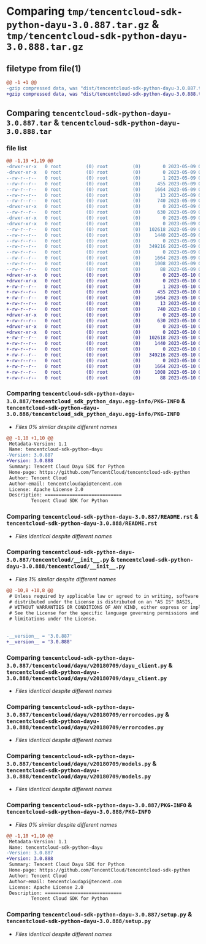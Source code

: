 # Comparing `tmp/tencentcloud-sdk-python-dayu-3.0.887.tar.gz` & `tmp/tencentcloud-sdk-python-dayu-3.0.888.tar.gz`

## filetype from file(1)

```diff
@@ -1 +1 @@
-gzip compressed data, was "dist/tencentcloud-sdk-python-dayu-3.0.887.tar", last modified: Tue May  9 02:43:00 2023, max compression
+gzip compressed data, was "dist/tencentcloud-sdk-python-dayu-3.0.888.tar", last modified: Wed May 10 02:03:39 2023, max compression
```

## Comparing `tencentcloud-sdk-python-dayu-3.0.887.tar` & `tencentcloud-sdk-python-dayu-3.0.888.tar`

### file list

```diff
@@ -1,19 +1,19 @@
-drwxr-xr-x   0 root         (0) root         (0)        0 2023-05-09 02:43:00.000000 tencentcloud-sdk-python-dayu-3.0.887/
-drwxr-xr-x   0 root         (0) root         (0)        0 2023-05-09 02:43:00.000000 tencentcloud-sdk-python-dayu-3.0.887/tencentcloud_sdk_python_dayu.egg-info/
--rw-r--r--   0 root         (0) root         (0)        1 2023-05-09 02:43:00.000000 tencentcloud-sdk-python-dayu-3.0.887/tencentcloud_sdk_python_dayu.egg-info/dependency_links.txt
--rw-r--r--   0 root         (0) root         (0)      455 2023-05-09 02:43:00.000000 tencentcloud-sdk-python-dayu-3.0.887/tencentcloud_sdk_python_dayu.egg-info/SOURCES.txt
--rw-r--r--   0 root         (0) root         (0)     1664 2023-05-09 02:43:00.000000 tencentcloud-sdk-python-dayu-3.0.887/tencentcloud_sdk_python_dayu.egg-info/PKG-INFO
--rw-r--r--   0 root         (0) root         (0)       13 2023-05-09 02:43:00.000000 tencentcloud-sdk-python-dayu-3.0.887/tencentcloud_sdk_python_dayu.egg-info/top_level.txt
--rw-r--r--   0 root         (0) root         (0)      740 2023-05-09 02:43:00.000000 tencentcloud-sdk-python-dayu-3.0.887/README.rst
-drwxr-xr-x   0 root         (0) root         (0)        0 2023-05-09 02:43:00.000000 tencentcloud-sdk-python-dayu-3.0.887/tencentcloud/
--rw-r--r--   0 root         (0) root         (0)      630 2023-05-09 02:43:00.000000 tencentcloud-sdk-python-dayu-3.0.887/tencentcloud/__init__.py
-drwxr-xr-x   0 root         (0) root         (0)        0 2023-05-09 02:43:00.000000 tencentcloud-sdk-python-dayu-3.0.887/tencentcloud/dayu/
-drwxr-xr-x   0 root         (0) root         (0)        0 2023-05-09 02:43:00.000000 tencentcloud-sdk-python-dayu-3.0.887/tencentcloud/dayu/v20180709/
--rw-r--r--   0 root         (0) root         (0)   102618 2023-05-09 02:43:00.000000 tencentcloud-sdk-python-dayu-3.0.887/tencentcloud/dayu/v20180709/dayu_client.py
--rw-r--r--   0 root         (0) root         (0)     1440 2023-05-09 02:43:00.000000 tencentcloud-sdk-python-dayu-3.0.887/tencentcloud/dayu/v20180709/errorcodes.py
--rw-r--r--   0 root         (0) root         (0)        0 2023-05-09 02:43:00.000000 tencentcloud-sdk-python-dayu-3.0.887/tencentcloud/dayu/v20180709/__init__.py
--rw-r--r--   0 root         (0) root         (0)   349216 2023-05-09 02:43:00.000000 tencentcloud-sdk-python-dayu-3.0.887/tencentcloud/dayu/v20180709/models.py
--rw-r--r--   0 root         (0) root         (0)        0 2023-05-09 02:43:00.000000 tencentcloud-sdk-python-dayu-3.0.887/tencentcloud/dayu/__init__.py
--rw-r--r--   0 root         (0) root         (0)     1664 2023-05-09 02:43:00.000000 tencentcloud-sdk-python-dayu-3.0.887/PKG-INFO
--rw-r--r--   0 root         (0) root         (0)     1008 2023-05-09 02:43:00.000000 tencentcloud-sdk-python-dayu-3.0.887/setup.py
--rw-r--r--   0 root         (0) root         (0)       88 2023-05-09 02:43:00.000000 tencentcloud-sdk-python-dayu-3.0.887/setup.cfg
+drwxr-xr-x   0 root         (0) root         (0)        0 2023-05-10 02:03:39.000000 tencentcloud-sdk-python-dayu-3.0.888/
+drwxr-xr-x   0 root         (0) root         (0)        0 2023-05-10 02:03:39.000000 tencentcloud-sdk-python-dayu-3.0.888/tencentcloud_sdk_python_dayu.egg-info/
+-rw-r--r--   0 root         (0) root         (0)        1 2023-05-10 02:03:39.000000 tencentcloud-sdk-python-dayu-3.0.888/tencentcloud_sdk_python_dayu.egg-info/dependency_links.txt
+-rw-r--r--   0 root         (0) root         (0)      455 2023-05-10 02:03:39.000000 tencentcloud-sdk-python-dayu-3.0.888/tencentcloud_sdk_python_dayu.egg-info/SOURCES.txt
+-rw-r--r--   0 root         (0) root         (0)     1664 2023-05-10 02:03:39.000000 tencentcloud-sdk-python-dayu-3.0.888/tencentcloud_sdk_python_dayu.egg-info/PKG-INFO
+-rw-r--r--   0 root         (0) root         (0)       13 2023-05-10 02:03:39.000000 tencentcloud-sdk-python-dayu-3.0.888/tencentcloud_sdk_python_dayu.egg-info/top_level.txt
+-rw-r--r--   0 root         (0) root         (0)      740 2023-05-10 02:03:39.000000 tencentcloud-sdk-python-dayu-3.0.888/README.rst
+drwxr-xr-x   0 root         (0) root         (0)        0 2023-05-10 02:03:39.000000 tencentcloud-sdk-python-dayu-3.0.888/tencentcloud/
+-rw-r--r--   0 root         (0) root         (0)      630 2023-05-10 02:03:39.000000 tencentcloud-sdk-python-dayu-3.0.888/tencentcloud/__init__.py
+drwxr-xr-x   0 root         (0) root         (0)        0 2023-05-10 02:03:39.000000 tencentcloud-sdk-python-dayu-3.0.888/tencentcloud/dayu/
+drwxr-xr-x   0 root         (0) root         (0)        0 2023-05-10 02:03:39.000000 tencentcloud-sdk-python-dayu-3.0.888/tencentcloud/dayu/v20180709/
+-rw-r--r--   0 root         (0) root         (0)   102618 2023-05-10 02:03:39.000000 tencentcloud-sdk-python-dayu-3.0.888/tencentcloud/dayu/v20180709/dayu_client.py
+-rw-r--r--   0 root         (0) root         (0)     1440 2023-05-10 02:03:39.000000 tencentcloud-sdk-python-dayu-3.0.888/tencentcloud/dayu/v20180709/errorcodes.py
+-rw-r--r--   0 root         (0) root         (0)        0 2023-05-10 02:03:39.000000 tencentcloud-sdk-python-dayu-3.0.888/tencentcloud/dayu/v20180709/__init__.py
+-rw-r--r--   0 root         (0) root         (0)   349216 2023-05-10 02:03:39.000000 tencentcloud-sdk-python-dayu-3.0.888/tencentcloud/dayu/v20180709/models.py
+-rw-r--r--   0 root         (0) root         (0)        0 2023-05-10 02:03:39.000000 tencentcloud-sdk-python-dayu-3.0.888/tencentcloud/dayu/__init__.py
+-rw-r--r--   0 root         (0) root         (0)     1664 2023-05-10 02:03:39.000000 tencentcloud-sdk-python-dayu-3.0.888/PKG-INFO
+-rw-r--r--   0 root         (0) root         (0)     1008 2023-05-10 02:03:39.000000 tencentcloud-sdk-python-dayu-3.0.888/setup.py
+-rw-r--r--   0 root         (0) root         (0)       88 2023-05-10 02:03:39.000000 tencentcloud-sdk-python-dayu-3.0.888/setup.cfg
```

### Comparing `tencentcloud-sdk-python-dayu-3.0.887/tencentcloud_sdk_python_dayu.egg-info/PKG-INFO` & `tencentcloud-sdk-python-dayu-3.0.888/tencentcloud_sdk_python_dayu.egg-info/PKG-INFO`

 * *Files 0% similar despite different names*

```diff
@@ -1,10 +1,10 @@
 Metadata-Version: 1.1
 Name: tencentcloud-sdk-python-dayu
-Version: 3.0.887
+Version: 3.0.888
 Summary: Tencent Cloud Dayu SDK for Python
 Home-page: https://github.com/TencentCloud/tencentcloud-sdk-python
 Author: Tencent Cloud
 Author-email: tencentcloudapi@tencent.com
 License: Apache License 2.0
 Description: ============================
         Tencent Cloud SDK for Python
```

### Comparing `tencentcloud-sdk-python-dayu-3.0.887/README.rst` & `tencentcloud-sdk-python-dayu-3.0.888/README.rst`

 * *Files identical despite different names*

### Comparing `tencentcloud-sdk-python-dayu-3.0.887/tencentcloud/__init__.py` & `tencentcloud-sdk-python-dayu-3.0.888/tencentcloud/__init__.py`

 * *Files 1% similar despite different names*

```diff
@@ -10,8 +10,8 @@
 # Unless required by applicable law or agreed to in writing, software
 # distributed under the License is distributed on an "AS IS" BASIS,
 # WITHOUT WARRANTIES OR CONDITIONS OF ANY KIND, either express or implied.
 # See the License for the specific language governing permissions and
 # limitations under the License.
 
 
-__version__ = '3.0.887'
+__version__ = '3.0.888'
```

### Comparing `tencentcloud-sdk-python-dayu-3.0.887/tencentcloud/dayu/v20180709/dayu_client.py` & `tencentcloud-sdk-python-dayu-3.0.888/tencentcloud/dayu/v20180709/dayu_client.py`

 * *Files identical despite different names*

### Comparing `tencentcloud-sdk-python-dayu-3.0.887/tencentcloud/dayu/v20180709/errorcodes.py` & `tencentcloud-sdk-python-dayu-3.0.888/tencentcloud/dayu/v20180709/errorcodes.py`

 * *Files identical despite different names*

### Comparing `tencentcloud-sdk-python-dayu-3.0.887/tencentcloud/dayu/v20180709/models.py` & `tencentcloud-sdk-python-dayu-3.0.888/tencentcloud/dayu/v20180709/models.py`

 * *Files identical despite different names*

### Comparing `tencentcloud-sdk-python-dayu-3.0.887/PKG-INFO` & `tencentcloud-sdk-python-dayu-3.0.888/PKG-INFO`

 * *Files 0% similar despite different names*

```diff
@@ -1,10 +1,10 @@
 Metadata-Version: 1.1
 Name: tencentcloud-sdk-python-dayu
-Version: 3.0.887
+Version: 3.0.888
 Summary: Tencent Cloud Dayu SDK for Python
 Home-page: https://github.com/TencentCloud/tencentcloud-sdk-python
 Author: Tencent Cloud
 Author-email: tencentcloudapi@tencent.com
 License: Apache License 2.0
 Description: ============================
         Tencent Cloud SDK for Python
```

### Comparing `tencentcloud-sdk-python-dayu-3.0.887/setup.py` & `tencentcloud-sdk-python-dayu-3.0.888/setup.py`

 * *Files identical despite different names*

